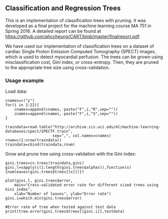 ## Classification and Regression Trees

This is an implementation of classification trees with pruning. It was developed as a final project for the machine learning course MA 751 in Spring 2016. A detailed report can be found at https://github.com/ahccheung/CART/blob/master/finalreport.pdf.

We have used our implementation of classification trees on a dataset of cardiac Single Proton Emission Computed Tomography (SPECT) images, which is used to detect myocardial perfusion. The trees can be grown using misclassification cost, Gini index, or cross-entropy. Then, they are pruned to the appropriate tree size using cross-validation.

### Usage example

Load data: 
```
cnames=c("y")
for(i in 1:22){
    cnames=append(cnames, paste("F",i,"R",sep=""))
    cnames=append(cnames, paste("F",i,"S",sep=""))
}
     
traindata=read.table("http://archive.ics.uci.edu/ml/machine-learning-databases/spect/SPECTF.train",
                     sep=",", col.names=cnames)
rnum=c(1:nrow(traindata))
traindata=cbind(traindata,rnum)
```
Grow and prune tree using cross-validation with the Gini index:

```
gini.trees=cv.trees(traindata,gini)
gini.l=sapply(c(1:length(gini.trees$alphas)),function(x){numleaves(gini.trees$trees[[x]])})

plot(gini.l, gini.trees$error, 
    main="Cross-validated error rate for different sized trees using Gini index", 
    xlab="Number of leaves", ylab="Error rate")
gini.i=which.min(gini.trees$error)

#Error rate of tree when tested against test data
print(tree.error(gini.trees$trees[[gini.i]],testdata)
```
